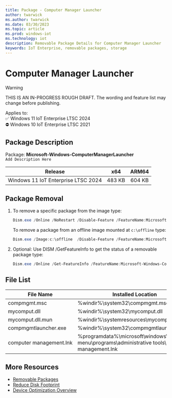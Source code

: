 ```yaml
---
title: Package - Computer Manager Launcher
author: twarwick
ms.author: twarwick
ms.date: 03/30/2023
ms.topic: article
ms.prod: windows-iot
ms.technology: iot
description: Removable Package Details for Computer Manager Launcher
keywords: IoT Enterprise, removable packages, storage
---
```


# Computer Manager Launcher

> [!WARNING]
> THIS IS AN IN-PROGRESS ROUGH DRAFT. The wording and feature list may change before publishing.

Applies to:  
✅ Windows 11 IoT Enterprise LTSC 2024  
⛔ Windows 10 IoT Enterprise LTSC 2021

## Package Description

Package: **Microsoft-Windows-ComputerManagerLauncher** </br>  `Add Description Here`

| Release                             |   x64     |    ARM64    |
|-------------------------------------|:---------:|:-----------:|
| Windows 11 IoT Enterprise LTSC 2024 | 483 KB    | 604 KB      |

## Package Removal

1. To remove a specific package from the image type:

   ```powershell
   Dism.exe /Online /NoRestart /Disable-Feature /FeatureName:Microsoft-Windows-ComputerManagerLauncher /PackageName:@Package
   ````

   To remove a package from an offline image mounted at `c:\offline` type:

   ```powershell
   Dism.exe /Image:c:\offline  /Disable-Feature /FeatureName:Microsoft-Windows-ComputerManagerLauncher /PackageName:@Package
   ```

1. Optional: Use DISM /GetFeatureInfo to get the status of a removable package type:

   ```powershell
   Dism.exe /Online /Get-FeatureInfo /FeatureName:Microsoft-Windows-ComputerManagerLauncher /PackageName:@Package
   ````

## File List

| File Name | Installed Location |
|-----------|--------------------|
| compmgmt.msc | %windir%\system32\compmgmt.msc |
| mycomput.dll | %windir%\system32\mycomput.dll |
| mycomput.dll.mun | %windir%\systemresources\mycomput.dll.mun |
| compmgmtlauncher.exe | %windir%\system32\compmgmtlauncher.exe |
| computer&nbsp;management.lnk | %programdata%\microsoft\windows\start menu\programs\administrative tools\computer management.lnk |

## More Resources

- [Removable Packages](/windows/iot/iot-enterprise/Optimize-Your-Device/Removable-Packages)
- [Reduce Disk Footprint](/windows/iot/iot-enterprise/Optimize-Your-Device/Reduce-Disk-Footprint)
- [Device Optimization Overview](/windows/iot/iot-enterprise/Optimize-Your-Device/Overview)
